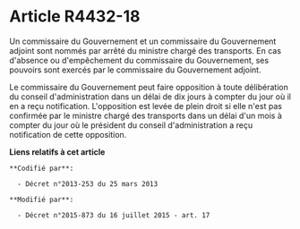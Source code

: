 # Article R4432-18

Un commissaire du Gouvernement et un commissaire du Gouvernement adjoint sont nommés par arrêté du ministre chargé des
transports. En cas d'absence ou d'empêchement du commissaire du Gouvernement, ses pouvoirs sont exercés par le commissaire du
Gouvernement adjoint. 

Le commissaire du Gouvernement  peut faire opposition à toute délibération du conseil d'administration dans un délai de dix
jours à compter du jour où il en a reçu notification. L'opposition est levée de plein droit si elle n'est pas confirmée par
le ministre chargé des transports dans un délai d'un mois à compter du jour où le président du conseil d'administration a
reçu notification de cette opposition.

**Liens relatifs à cet article**

	**Codifié par**:

	  - Décret n°2013-253 du 25 mars 2013

	**Modifié par**:

	  - Décret n°2015-873 du 16 juillet 2015 - art. 17
